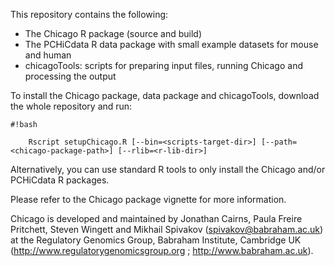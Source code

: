 This repository contains the following:

- The Chicago R package (source and build)
- The PCHiCdata R data package with small example datasets for mouse and human 
- chicagoTools: scripts for preparing input files, running Chicago and processing the output  

To install the Chicago package, data package and chicagoTools, download the whole repository and run:

```
#!bash

    Rscript setupChicago.R [--bin=<scripts-target-dir>] [--path=<chicago-package-path>] [--rlib=<r-lib-dir>] 

```

Alternatively, you can use standard R tools to only install the Chicago and/or PCHiCdata R packages. 

Please refer to the Chicago package vignette for more information. 

Chicago is developed and maintained by Jonathan Cairns, Paula Freire Pritchett, Steven Wingett and Mikhail Spivakov (spivakov@babraham.ac.uk) at the Regulatory Genomics Group, Babraham Institute, Cambridge UK (http://www.regulatorygenomicsgroup.org ; http://www.babraham.ac.uk).